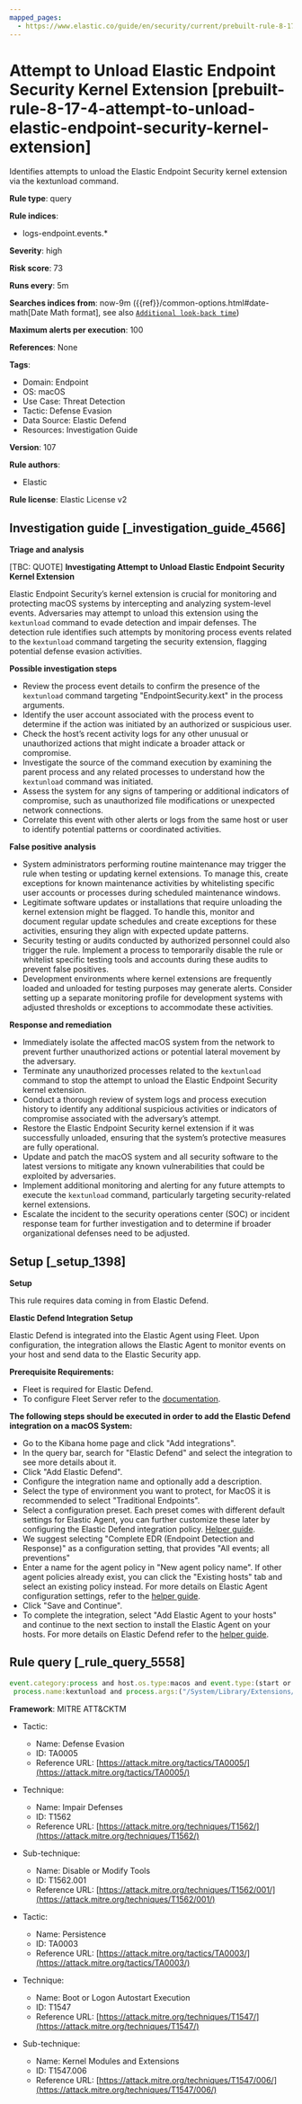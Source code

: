 ```yaml
---
mapped_pages:
  - https://www.elastic.co/guide/en/security/current/prebuilt-rule-8-17-4-attempt-to-unload-elastic-endpoint-security-kernel-extension.html
---
```


# Attempt to Unload Elastic Endpoint Security Kernel Extension [prebuilt-rule-8-17-4-attempt-to-unload-elastic-endpoint-security-kernel-extension]

Identifies attempts to unload the Elastic Endpoint Security kernel extension via the kextunload command.

**Rule type**: query

**Rule indices**:

* logs-endpoint.events.*

**Severity**: high

**Risk score**: 73

**Runs every**: 5m

**Searches indices from**: now-9m ({{ref}}/common-options.html#date-math[Date Math format], see also [`Additional look-back time`](docs-content://solutions/security/detect-and-alert/create-detection-rule.md#rule-schedule))

**Maximum alerts per execution**: 100

**References**: None

**Tags**:

* Domain: Endpoint
* OS: macOS
* Use Case: Threat Detection
* Tactic: Defense Evasion
* Data Source: Elastic Defend
* Resources: Investigation Guide

**Version**: 107

**Rule authors**:

* Elastic

**Rule license**: Elastic License v2

## Investigation guide [_investigation_guide_4566]

**Triage and analysis**

[TBC: QUOTE]
**Investigating Attempt to Unload Elastic Endpoint Security Kernel Extension**

Elastic Endpoint Security’s kernel extension is crucial for monitoring and protecting macOS systems by intercepting and analyzing system-level events. Adversaries may attempt to unload this extension using the `kextunload` command to evade detection and impair defenses. The detection rule identifies such attempts by monitoring process events related to the `kextunload` command targeting the security extension, flagging potential defense evasion activities.

**Possible investigation steps**

* Review the process event details to confirm the presence of the `kextunload` command targeting "EndpointSecurity.kext" in the process arguments.
* Identify the user account associated with the process event to determine if the action was initiated by an authorized or suspicious user.
* Check the host’s recent activity logs for any other unusual or unauthorized actions that might indicate a broader attack or compromise.
* Investigate the source of the command execution by examining the parent process and any related processes to understand how the `kextunload` command was initiated.
* Assess the system for any signs of tampering or additional indicators of compromise, such as unauthorized file modifications or unexpected network connections.
* Correlate this event with other alerts or logs from the same host or user to identify potential patterns or coordinated activities.

**False positive analysis**

* System administrators performing routine maintenance may trigger the rule when testing or updating kernel extensions. To manage this, create exceptions for known maintenance activities by whitelisting specific user accounts or processes during scheduled maintenance windows.
* Legitimate software updates or installations that require unloading the kernel extension might be flagged. To handle this, monitor and document regular update schedules and create exceptions for these activities, ensuring they align with expected update patterns.
* Security testing or audits conducted by authorized personnel could also trigger the rule. Implement a process to temporarily disable the rule or whitelist specific testing tools and accounts during these audits to prevent false positives.
* Development environments where kernel extensions are frequently loaded and unloaded for testing purposes may generate alerts. Consider setting up a separate monitoring profile for development systems with adjusted thresholds or exceptions to accommodate these activities.

**Response and remediation**

* Immediately isolate the affected macOS system from the network to prevent further unauthorized actions or potential lateral movement by the adversary.
* Terminate any unauthorized processes related to the `kextunload` command to stop the attempt to unload the Elastic Endpoint Security kernel extension.
* Conduct a thorough review of system logs and process execution history to identify any additional suspicious activities or indicators of compromise associated with the adversary’s attempt.
* Restore the Elastic Endpoint Security kernel extension if it was successfully unloaded, ensuring that the system’s protective measures are fully operational.
* Update and patch the macOS system and all security software to the latest versions to mitigate any known vulnerabilities that could be exploited by adversaries.
* Implement additional monitoring and alerting for any future attempts to execute the `kextunload` command, particularly targeting security-related kernel extensions.
* Escalate the incident to the security operations center (SOC) or incident response team for further investigation and to determine if broader organizational defenses need to be adjusted.


## Setup [_setup_1398]

**Setup**

This rule requires data coming in from Elastic Defend.

**Elastic Defend Integration Setup**

Elastic Defend is integrated into the Elastic Agent using Fleet. Upon configuration, the integration allows the Elastic Agent to monitor events on your host and send data to the Elastic Security app.

**Prerequisite Requirements:**

* Fleet is required for Elastic Defend.
* To configure Fleet Server refer to the [documentation](docs-content://reference/ingestion-tools/fleet/fleet-server.md).

**The following steps should be executed in order to add the Elastic Defend integration on a macOS System:**

* Go to the Kibana home page and click "Add integrations".
* In the query bar, search for "Elastic Defend" and select the integration to see more details about it.
* Click "Add Elastic Defend".
* Configure the integration name and optionally add a description.
* Select the type of environment you want to protect, for MacOS it is recommended to select "Traditional Endpoints".
* Select a configuration preset. Each preset comes with different default settings for Elastic Agent, you can further customize these later by configuring the Elastic Defend integration policy. [Helper guide](docs-content://solutions/security/configure-elastic-defend/configure-an-integration-policy-for-elastic-defend.md).
* We suggest selecting "Complete EDR (Endpoint Detection and Response)" as a configuration setting, that provides "All events; all preventions"
* Enter a name for the agent policy in "New agent policy name". If other agent policies already exist, you can click the "Existing hosts" tab and select an existing policy instead. For more details on Elastic Agent configuration settings, refer to the [helper guide](docs-content://reference/ingestion-tools/fleet/agent-policy.md).
* Click "Save and Continue".
* To complete the integration, select "Add Elastic Agent to your hosts" and continue to the next section to install the Elastic Agent on your hosts. For more details on Elastic Defend refer to the [helper guide](docs-content://solutions/security/configure-elastic-defend/install-elastic-defend.md).


## Rule query [_rule_query_5558]

```js
event.category:process and host.os.type:macos and event.type:(start or process_started) and
 process.name:kextunload and process.args:("/System/Library/Extensions/EndpointSecurity.kext" or "EndpointSecurity.kext")
```

**Framework**: MITRE ATT&CKTM

* Tactic:

    * Name: Defense Evasion
    * ID: TA0005
    * Reference URL: [https://attack.mitre.org/tactics/TA0005/](https://attack.mitre.org/tactics/TA0005/)

* Technique:

    * Name: Impair Defenses
    * ID: T1562
    * Reference URL: [https://attack.mitre.org/techniques/T1562/](https://attack.mitre.org/techniques/T1562/)

* Sub-technique:

    * Name: Disable or Modify Tools
    * ID: T1562.001
    * Reference URL: [https://attack.mitre.org/techniques/T1562/001/](https://attack.mitre.org/techniques/T1562/001/)

* Tactic:

    * Name: Persistence
    * ID: TA0003
    * Reference URL: [https://attack.mitre.org/tactics/TA0003/](https://attack.mitre.org/tactics/TA0003/)

* Technique:

    * Name: Boot or Logon Autostart Execution
    * ID: T1547
    * Reference URL: [https://attack.mitre.org/techniques/T1547/](https://attack.mitre.org/techniques/T1547/)

* Sub-technique:

    * Name: Kernel Modules and Extensions
    * ID: T1547.006
    * Reference URL: [https://attack.mitre.org/techniques/T1547/006/](https://attack.mitre.org/techniques/T1547/006/)



